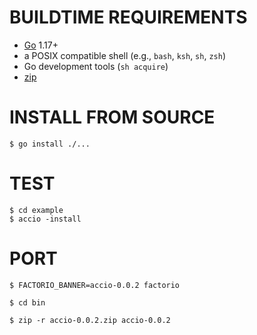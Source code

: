 # BUILDTIME REQUIREMENTS

* [Go](https://golang.org/) 1.17+
* a POSIX compatible shell (e.g., `bash`, `ksh`, `sh`, `zsh`)
* Go development tools (`sh acquire`)
* [zip](https://linux.die.net/man/1/zip)

# INSTALL FROM SOURCE

```console
$ go install ./...
```

# TEST

```console
$ cd example
$ accio -install
```

# PORT

```console
$ FACTORIO_BANNER=accio-0.0.2 factorio

$ cd bin

$ zip -r accio-0.0.2.zip accio-0.0.2
```
